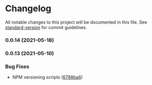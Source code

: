 # Changelog

All notable changes to this project will be documented in this file. See [standard-version](https://github.com/conventional-changelog/standard-version) for commit guidelines.

### 0.0.14 (2021-05-18)

### 0.0.13 (2021-05-10)


### Bug Fixes

* NPM versioning scripts ([6788ba6](https://github.com/damlys/ts-project-skeleton/commit/6788ba63ddd1be393f118fa531ffcfdbe5b8f208))
